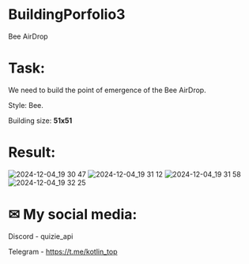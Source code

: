 # BuildingPorfolio3
Bee AirDrop

# Task:
We need to build the point of emergence of the Bee AirDrop.
 
Style: Bee. 

Building size: **51x51**

# Result:
![2024-12-04_19 30 47](https://github.com/user-attachments/assets/e9ef906f-76db-4cda-8416-9c9006fe56d5)
![2024-12-04_19 31 12](https://github.com/user-attachments/assets/e3ad6294-1c57-4e92-8835-16c6c596c097)
![2024-12-04_19 31 58](https://github.com/user-attachments/assets/7334f000-8ebd-4601-b0fd-3bc3c09a6fda)
![2024-12-04_19 32 25](https://github.com/user-attachments/assets/add174d5-302b-4a2e-807c-ba41003b63d2)

# ✉ My social media:
Discord - quizie_api


Telegram - https://t.me/kotlin_top
